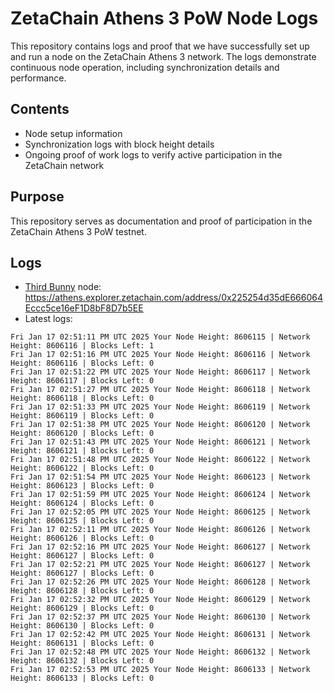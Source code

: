 # ZetaChain Athens 3 PoW Node Logs
This repository contains logs and proof that we have successfully set up and run a node on the ZetaChain Athens 3 network. The logs demonstrate continuous node operation, including synchronization details and performance.

## Contents
- Node setup information
- Synchronization logs with block height details
- Ongoing proof of work logs to verify active participation in the ZetaChain network

## Purpose
This repository serves as documentation and proof of participation in the ZetaChain Athens 3 PoW testnet.

## Logs

- [Third Bunny](https://thirdbunny.xyz/) node: https://athens.explorer.zetachain.com/address/0x225254d35dE666064Eccc5ce16eF1D8bF8D7b5EE
- Latest logs:
```
Fri Jan 17 02:51:11 PM UTC 2025 Your Node Height: 8606115 | Network Height: 8606116 | Blocks Left: 1
Fri Jan 17 02:51:16 PM UTC 2025 Your Node Height: 8606116 | Network Height: 8606116 | Blocks Left: 0
Fri Jan 17 02:51:22 PM UTC 2025 Your Node Height: 8606117 | Network Height: 8606117 | Blocks Left: 0
Fri Jan 17 02:51:27 PM UTC 2025 Your Node Height: 8606118 | Network Height: 8606118 | Blocks Left: 0
Fri Jan 17 02:51:33 PM UTC 2025 Your Node Height: 8606119 | Network Height: 8606119 | Blocks Left: 0
Fri Jan 17 02:51:38 PM UTC 2025 Your Node Height: 8606120 | Network Height: 8606120 | Blocks Left: 0
Fri Jan 17 02:51:43 PM UTC 2025 Your Node Height: 8606121 | Network Height: 8606121 | Blocks Left: 0
Fri Jan 17 02:51:48 PM UTC 2025 Your Node Height: 8606122 | Network Height: 8606122 | Blocks Left: 0
Fri Jan 17 02:51:54 PM UTC 2025 Your Node Height: 8606123 | Network Height: 8606123 | Blocks Left: 0
Fri Jan 17 02:51:59 PM UTC 2025 Your Node Height: 8606124 | Network Height: 8606124 | Blocks Left: 0
Fri Jan 17 02:52:05 PM UTC 2025 Your Node Height: 8606125 | Network Height: 8606125 | Blocks Left: 0
Fri Jan 17 02:52:11 PM UTC 2025 Your Node Height: 8606126 | Network Height: 8606126 | Blocks Left: 0
Fri Jan 17 02:52:16 PM UTC 2025 Your Node Height: 8606127 | Network Height: 8606127 | Blocks Left: 0
Fri Jan 17 02:52:21 PM UTC 2025 Your Node Height: 8606127 | Network Height: 8606127 | Blocks Left: 0
Fri Jan 17 02:52:26 PM UTC 2025 Your Node Height: 8606128 | Network Height: 8606128 | Blocks Left: 0
Fri Jan 17 02:52:32 PM UTC 2025 Your Node Height: 8606129 | Network Height: 8606129 | Blocks Left: 0
Fri Jan 17 02:52:37 PM UTC 2025 Your Node Height: 8606130 | Network Height: 8606130 | Blocks Left: 0
Fri Jan 17 02:52:42 PM UTC 2025 Your Node Height: 8606131 | Network Height: 8606131 | Blocks Left: 0
Fri Jan 17 02:52:48 PM UTC 2025 Your Node Height: 8606132 | Network Height: 8606132 | Blocks Left: 0
Fri Jan 17 02:52:53 PM UTC 2025 Your Node Height: 8606133 | Network Height: 8606133 | Blocks Left: 0
```
